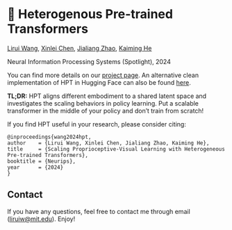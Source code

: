 # 🦾 Heterogenous Pre-trained Transformers
 
[Lirui Wang](https://liruiw.github.io/), [Xinlei Chen](https://xinleic.xyz/), [Jialiang Zhao](https://alanz.info/), [Kaiming He](https://people.csail.mit.edu/kaiming/)

Neural Information Processing Systems (Spotlight), 2024

You can find more details on our [project page](https://liruiw.github.io/hpt). An alternative clean implementation of HPT in Hugging Face can also be found [here](https://github.com/liruiw/lerobot/tree/hpt_squash/lerobot/common/policies/hpt).


**TL;DR:** HPT aligns different embodiment to a shared latent space and investigates the scaling behaviors in policy learning. Put a scalable transformer in the middle of your policy and don’t train from scratch!


If you find HPT useful in your research, please consider citing:
```
@inproceedings{wang2024hpt,
author    = {Lirui Wang, Xinlei Chen, Jialiang Zhao, Kaiming He},
title     = {Scaling Proprioceptive-Visual Learning with Heterogeneous Pre-trained Transformers},
booktitle = {Neurips},
year      = {2024}
}
```


## Contact

If you have any questions, feel free to contact me through email (liruiw@mit.edu). Enjoy!
